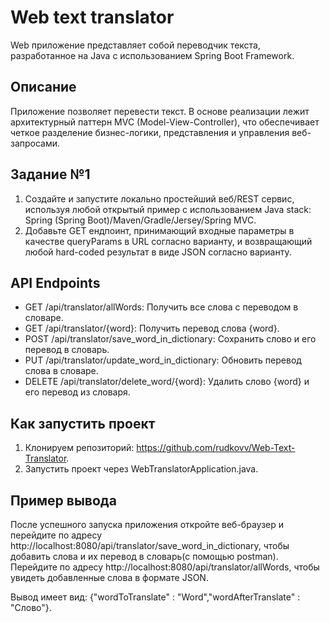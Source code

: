 # Web text translator
Web приложение представляет собой переводчик текста, разработанное на Java с использованием Spring Boot Framework. 
## Описание
Приложение позволяет перевести текст. В основе реализации лежит архитектурный паттерн MVC (Model-View-Controller), что обеспечивает четкое разделение бизнес-логики, представления и управления веб-запросами.
## Задание №1
1. Создайте и запустите локально простейший веб/REST сервис, используя любой открытый пример с использованием Java stack: Spring (Spring Boot)/Maven/Gradle/Jersey/Spring MVC.
2. Добавьте GET ендпоинт, принимающий входные параметры в качестве queryParams в URL согласно варианту, и возвращающий любой hard-coded результат в виде JSON согласно варианту.

## API Endpoints
- GET /api/translator/allWords: Получить все слова с переводом в словаре.
- GET /api/translator/{word}: Получить перевод слова {word}. 
- POST /api/translator/save_word_in_dictionary: Сохранить слово и его перевод в словарь. 
- PUT /api/translator/update_word_in_dictionary: Обновить перевод слова в словаре.
- DELETE /api/translator/delete_word/{word}: Удалить слово {word} и его перевод из словаря.

## Как запустить проект
1. Клонируем репозиторий: https://github.com/rudkovv/Web-Text-Translator.
2. Запустить проект через WebTranslatorApplication.java.

## Пример вывода
После успешного запуска приложения откройте веб-браузер и перейдите по адресу http://localhost:8080/api/translator/save_word_in_dictionary, чтобы добавить слова и их перевод в словарь(с помощью postman). Перейдите по адресу http://localhost:8080/api/translator/allWords, чтобы увидеть добавленные слова в формате JSON.

Вывод имеет вид: {"wordToTranslate" : "Word","wordAfterTranslate" : "Слово"}.

